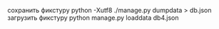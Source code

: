 
сохранить фикстуру python -Xutf8 ./manage.py dumpdata > db.json
загрузить фикстуру python manage.py loaddata db4.json